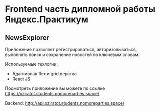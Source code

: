 # Frontend часть дипломной работы Яндекс.Практикум
## NewsExplorer

Приложение позволяет регистрироваться, авторизовываться, выполнять поиск и сохранение новостей по ключевым словам.

Используемые техлогии:
- Адаптивная flex и grid верстка
- React JS

Посмотреть приложение вы можете по ссылке https://oziratot.students.nomoreparties.space/

Backend: http://api.oziratot.students.nomoreparties.space/

